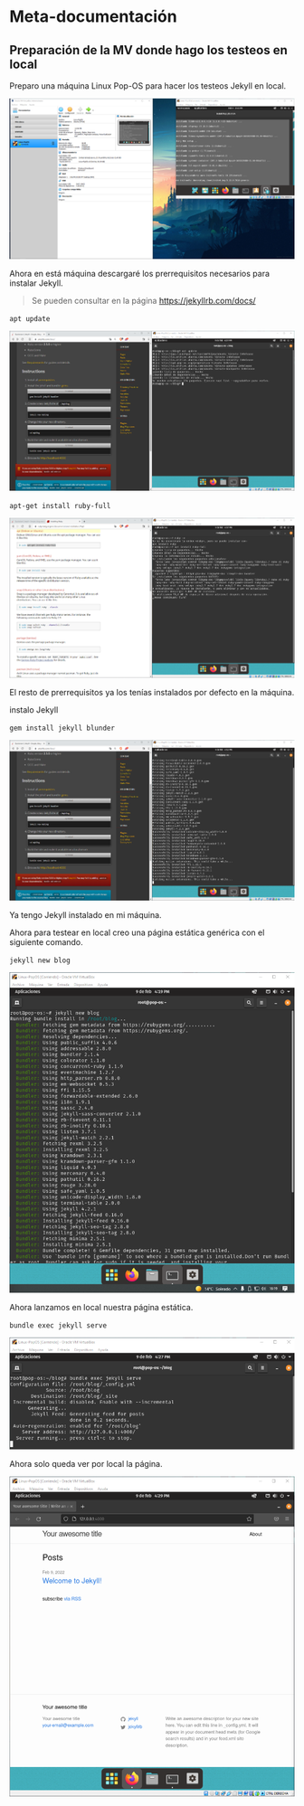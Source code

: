 # Meta-documentación

## Preparación de la MV donde hago los testeos en local

Preparo una máquina Linux Pop-OS para hacer los testeos Jekyll en local.

![](https://github.com/MaTthewSsD/Fotos/blob/main/Screenshot_10.png?raw=true)

Ahora en está máquina descargaré los prerrequisitos necesarios para instalar Jekyll.

> Se pueden consultar en la página https://jekyllrb.com/docs/

`apt update`

![](https://github.com/MaTthewSsD/Fotos/blob/main/Screenshot_1.png?raw=true)

`apt-get install ruby-full`

![](https://github.com/MaTthewSsD/Fotos/blob/main/2.png?raw=true)

El resto de prerrequisitos ya los tenías instalados por defecto en la máquina.

instalo Jekyll

`gem install jekyll blunder`

![](https://github.com/MaTthewSsD/Fotos/blob/main/3.png?raw=true)

Ya tengo Jekyll instalado en mi máquina.

Ahora para testear en local creo una página estática genérica con el siguiente comando.

`jekyll new blog`

![](https://github.com/MaTthewSsD/Fotos/blob/main/4.png?raw=true)

Ahora lanzamos en local nuestra página estática.

`bundle exec jekyll serve`

![](https://github.com/MaTthewSsD/Fotos/blob/main/5.png?raw=true)

Ahora solo queda ver por local la página.

![](https://github.com/MaTthewSsD/Fotos/blob/main/6.png?raw=true)
